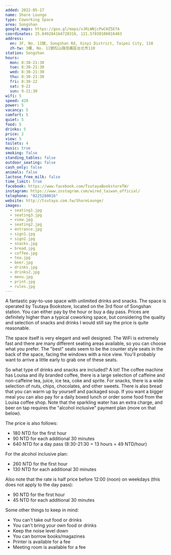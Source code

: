 ```yaml
---
added: 2022-05-17
name: Share Lounge
type: Coworking Space
area: Songshan
google_maps: https://goo.gl/maps/vJKLWNjcPwCHZ5EfA
coordinates: 25.049284164728316, 121.57830106016483
address:
  en: 3F, No. 11號, Songshan Rd, Xinyi District, Taipei City, 110
  zh-tw: 3樓, No. 11號松山路信義區台北市110
station: Songshan
hours:
  mon: 8:30-21:30
  tue: 8:30-21:30
  wed: 8:30-21:30
  thu: 8:30-21:30
  fri: 8:30-22
  sat: 9-22
  sun: 9-21:30
wifi: 5
speed: 420
power: 5
vacancy: 5
comfort: 5
quiet: 5
food: 5
drinks: 5
price: 2
view: 5
toilets: 4
music: true
smoking: false
standing_tables: false
outdoor_seating: false
cash_only: false
animals: false
lactose_free_milk: false
time_limit: true
facebook: https://www.facebook.com/TsutayaBookstoreTW/
instagram: https://www.instagram.com/wired_taiwan_official/
telephone: "0225280016"
website: http://tsutaya.com.tw/ShareLounge/
images:
  - seating1.jpg
  - seating3.jpg
  - view.jpg
  - seating2.jpg
  - entrance.jpg
  - sign1.jpg
  - sign2.jpg
  - snacks.jpg
  - bread.jpg
  - coffee.jpg
  - tea.jpg
  - beer.jpg
  - drinks.jpg
  - drinks2.jpg
  - menu.jpg
  - print.jpg
  - rules.jpg
---
```


A fantastic pay-to-use space with unlimited drinks and snacks. The space is operated by Tsutaya Bookstore, located on the 3rd floor of Songshan station. You can either pay by the hour or buy a day pass. Prices are definitely higher than a typical coworking space, but considering the quality and selection of snacks and drinks I would still say the price is quite reasonable.

The space itself is very elegant and well designed. The WiFi is extremely fast and there are many different seating areas available, so you can choose what you prefer. The "best" seats seem to be the counter style seats in the back of the space, facing the windows with a nice view. You'll probably want to arrive a little early to grab one of these seats.

So what type of drinks and snacks are included? A lot! The coffee machine has Louisa and illy branded coffee, there is a large selection of caffeine and non-caffeine tea, juice, ice tea, coke and sprite. For snacks, there is a wide selection of nuts, chips, chocolates, and other sweets. There is also bread that you can warm up by yourself and packaged soup. If you want a bigger meal you can also pay for a daily boxed lunch or order some food from the Louisa coffee shop. Note that the sparkling water has an extra charge, and beer on tap requires the "alcohol inclusive" payment plan (more on that below).

The price is also follows:
- 180 NTD for the first hour
- 90 NTD for each additional 30 minutes
- 640 NTD for a day pass (8:30-21:30 = 13 hours = 49 NTD/hour)

For the alcohol inclusive plan:
- 260 NTD for the first hour
- 130 NTD for each additional 30 minutes

Also note that the rate is half price before 12:00 (noon) on weekdays (this does not apply to the day pass):
- 90 NTD for the first hour
- 45 NTD for each additional 30 minutes

Some other things to keep in mind:
- You can't take out food or drinks
- You can't bring your own food or drinks
- Keep the noise level down
- You can borrow books/magazines
- Printer is available for a fee
- Meeting room is available for a fee
